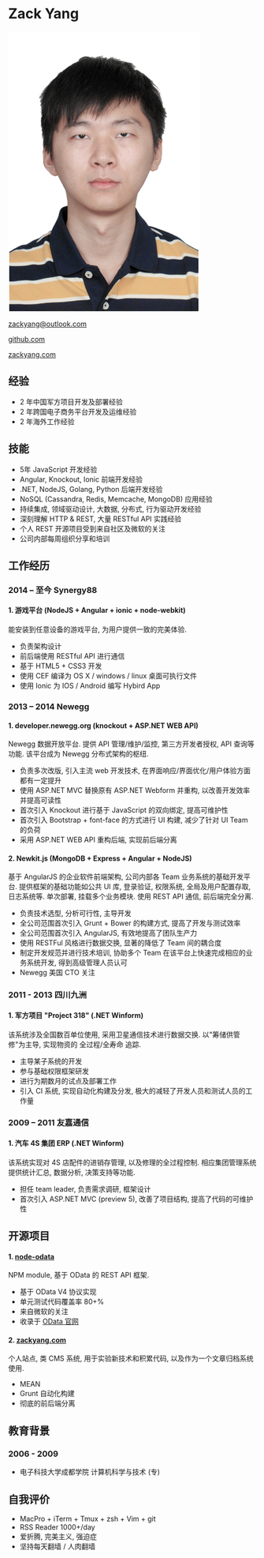 # Zack Yang

![img](index.jpg)

[zackyang@outlook.com](mailto:zackyang@outlook.com)


[github.com](https://github.com/TossShinHwa)


[zackyang.com](http://zackyang.com)

## 经验

* 2 年中国军方项目开发及部署经验
* 2 年跨国电子商务平台开发及运维经验
* 2 年海外工作经验


## 技能

* 5年 JavaScript 开发经验
* Angular, Knockout, Ionic 前端开发经验
* .NET, NodeJS, Golang, Python 后端开发经验
* NoSQL (Cassandra, Redis, Memcache, MongoDB) 应用经验
* 持续集成, 领域驱动设计, 大数据, 分布式, 行为驱动开发经验
* 深刻理解 HTTP & REST, 大量 RESTful API 实践经验
* 个人 REST 开源项目受到来自社区及微软的关注
* 公司内部每周组织分享和培训


## 工作经历

### 2014 – 至今 Synergy88

#### 1. 游戏平台 (NodeJS + Angular + ionic + node-webkit)

能安装到任意设备的游戏平台, 为用户提供一致的完美体验.

* 负责架构设计
* 前后端使用 RESTful API 进行通信
* 基于 HTML5 + CSS3 开发
* 使用 CEF 编译为 OS X / windows / linux 桌面可执行文件
* 使用 Ionic 为 IOS / Android 编写 Hybird App

### 2013 – 2014 Newegg

#### 1. developer.newegg.org (knockout + ASP.NET WEB API)

Newegg 数据开放平台. 提供 API 管理/维护/监控, 第三方开发者授权, API 查询等功能. 该平台成为 Newegg 分布式架构的枢纽.

* 负责多次改版, 引入主流 web 开发技术, 在界面响应/界面优化/用户体验方面都有一定提升
* 使用 ASP.NET MVC 替换原有 ASP.NET Webform 并重构, 以改善开发效率并提高可读性
* 首次引入 Knockout 进行基于 JavaScript 的双向绑定, 提高可维护性
* 首次引入 Bootstrap + font-face 的方式进行 UI 构建, 减少了针对 UI Team 的负荷
* 采用 ASP.NET WEB API 重构后端, 实现前后端分离

#### 2. Newkit.js (MongoDB + Express + Angular + NodeJS)

基于 AngularJS 的企业软件前端架构, 公司内部各 Team 业务系统的基础开发平台. 提供框架的基础功能如公共 UI 库, 登录验证, 权限系统, 全局及用户配置存取, 日志系统等. 单次部署, 挂载多个业务模块. 使用 REST API 通信, 前后端完全分离.

* 负责技术选型, 分析可行性, 主导开发
* 全公司范围首次引入 Grunt + Bower 的构建方式, 提高了开发与测试效率
* 全公司范围首次引入 AngularJS, 有效地提高了团队生产力
* 使用 RESTFul 风格进行数据交换, 显著的降低了 Team 间的耦合度
* 制定开发规范并进行技术培训, 协助多个 Team 在该平台上快速完成相应的业务系统开发, 得到高级管理人员认可
* Newegg 美国 CTO 关注

### 2011 - 2013 四川九洲

#### 1. 军方项目 "Project 318" (.NET Winform)

该系统涉及全国数百单位使用, 采用卫星通信技术进行数据交换. 以"筹储供管修"为主导, 实现物资的 全过程/全寿命 追踪.

* 主导某子系统的开发
* 参与基础权限框架研发
* 进行为期数月的试点及部署工作
* 引入 CI 系统, 实现自动化构建及分发, 极大的减轻了开发人员和测试人员的工作量

### 2009 – 2011 友嘉通信

#### 1. 汽车 4S 集团 ERP (.NET Winform)

该系统实现对 4S 店配件的进销存管理, 以及修理的全过程控制. 相应集团管理系统提供统计汇总, 数据分析, 决策支持等功能.

* 担任 team leader, 负责需求调研, 框架设计
* 首次引入 ASP.NET MVC (preview 5), 改善了项目结构, 提高了代码的可维护性


## 开源项目

#### 1. [node-odata](https://www.npmjs.org/package/node-odata)

NPM module, 基于 OData 的 REST API 框架.

* 基于 OData V4 协议实现
* 单元测试代码覆盖率 80+%
* 来自微软的关注
* 收录于 [OData 官网](http://www.odata.org/libraries/)

#### 2. [zackyang.com](http://zackyang.com)

个人站点, 类 CMS 系统, 用于实验新技术和积累代码, 以及作为一个文章归档系统使用.

* MEAN
* Grunt 自动化构建
* 彻底的前后端分离


## 教育背景

### 2006 - 2009

* 电子科技大学成都学院 计算机科学与技术 (专)


## 自我评价

* MacPro + iTerm + Tmux + zsh + Vim + git
* RSS Reader 1000+/day
* 爱折腾, 完美主义, 强迫症
* 坚持每天翻墙 / 人肉翻墙
